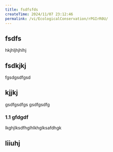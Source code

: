 ```yaml
---
title: fsdfsfds
createTime: 2024/11/07 23:12:46
permalink: /vi/EcologicalConservation/rPGIrR0U/
---
```


## fsdfs
hkjhljhjhlhj
## fsdkjkj

fgsdgsdfgsd

## kjjkj

gsdfgsdfgs
gsdfgsdfg

### 1.1 gfdgdf


lkghjlksdfhglhlkhglksafdhgk

## liiuhj

